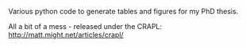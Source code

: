 ﻿Various python code to generate tables and figures for my PhD thesis.

All a bit of a mess - released under the CRAPL: http://matt.might.net/articles/crapl/
